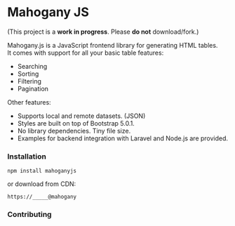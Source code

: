# Mahogany JS
(This project is a **work in progress**. Please **do not** download/fork.)    
    
Mahogany.js is a JavaScript frontend library for generating HTML tables.    
It comes with support for all your basic table features:
- Searching
- Sorting
- Filtering
- Pagination

Other features:
- Supports local and remote datasets. (JSON)    
- Styles are built on top of Bootstrap 5.0.1.    
- No library dependencies. Tiny file size.    
- Examples for backend integration with Laravel and Node.js are provided.    

### Installation
```
npm install mahoganyjs
```
or download from CDN:
```
https://_____@mahogany
```

### Contributing